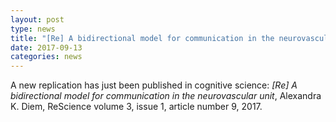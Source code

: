 ```yaml
---
layout: post
type: news
title: "[Re] A bidirectional model for communication in the neurovascular unit"
date: 2017-09-13
categories: news
---
```


A new replication has just been published in cognitive science: *[Re] A bidirectional model for communication in the neurovascular unit*, Alexandra K. Diem, ReScience volume 3, issue 1, article number 9, 2017.

